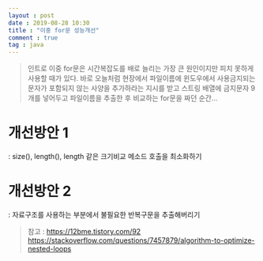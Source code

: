 ```yaml
---
layout : post
date : 2019-08-28 10:30
title : "이중 for문 성능개선"
comment : true
tag : java
---
```


> 인트로
  이중 for문은 시간복잡도를 배로 늘리는 가장 큰 원인이지만 피치 못하게 사용할 때가 있다.
  바로 오늘처럼 현장에서 파일이름에 윈도우에서 사용금지되는 문자가 포함되지 않는 사양을 추가하라는 지시를 받고
  스트링 배열에 금지문자 9개를 넣어두고 파일이름을 추출한 후 비교하는 for문을 짜던 순간...
  

# 개선방안 1 
: size(), length(), length 같은 크기비교 메소드 호출을 최소화하기

# 개선방안 2 
: 자료구조를 사용하는 부분에서 불필요한 반복구문을 추출해버리기


> 참고 : https://12bme.tistory.com/92
> https://stackoverflow.com/questions/7457879/algorithm-to-optimize-nested-loops
